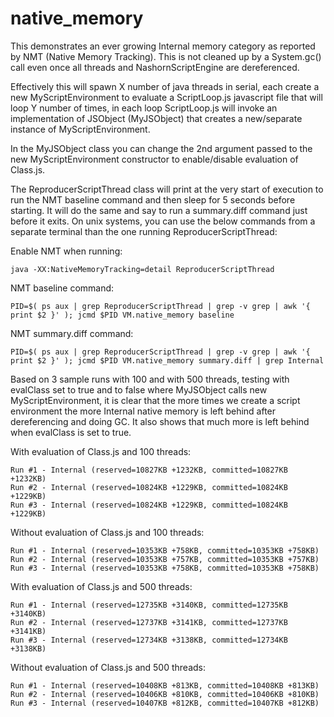 # native_memory

This demonstrates an ever growing Internal memory category as reported by NMT (Native Memory Tracking).  This is not cleaned up by a System.gc() call even once all threads and NashornScriptEngine are dereferenced.

Effectively this will spawn X number of java threads in serial, each create a new MyScriptEnvironment to evaluate a ScriptLoop.js javascript file that will loop Y number of times, in each loop ScriptLoop.js will invoke an implementation of JSObject (MyJSObject) that creates a new/separate instance of MyScriptEnvironment.

In the MyJSObject class you can change the 2nd argument passed to the new MyScriptEnvironment constructor to enable/disable evaluation of Class.js.

The ReproducerScriptThread class will print at the very start of execution to run the NMT baseline command and then sleep for 5 seconds before starting.  It will do the same and say to run a summary.diff command just before it exits.  On unix systems, you can use the below commands from a separate terminal than the one running ReproducerScriptThread:

Enable NMT when running:
```
java -XX:NativeMemoryTracking=detail ReproducerScriptThread
```

NMT baseline command:
```
PID=$( ps aux | grep ReproducerScriptThread | grep -v grep | awk '{ print $2 }' ); jcmd $PID VM.native_memory baseline
```
NMT summary.diff command:
```
PID=$( ps aux | grep ReproducerScriptThread | grep -v grep | awk '{ print $2 }' ); jcmd $PID VM.native_memory summary.diff | grep Internal
```
Based on 3 sample runs with 100 and with 500 threads, testing with evalClass set to true and to false where MyJSObject calls new MyScriptEnvironment, it is clear that the more times we create a script environment the more Internal native memory is left behind after dereferencing and doing GC.  It also shows that much more is left behind when evalClass is set to true. 

With evaluation of Class.js and 100 threads:
```
Run #1 - Internal (reserved=10827KB +1232KB, committed=10827KB +1232KB)
Run #2 - Internal (reserved=10824KB +1229KB, committed=10824KB +1229KB)
Run #3 - Internal (reserved=10824KB +1229KB, committed=10824KB +1229KB)
```

Without evaluation of Class.js and 100 threads:
```
Run #1 - Internal (reserved=10353KB +758KB, committed=10353KB +758KB)
Run #2 - Internal (reserved=10353KB +757KB, committed=10353KB +757KB)
Run #3 - Internal (reserved=10353KB +758KB, committed=10353KB +758KB)
```            

With evaluation of Class.js and 500 threads:

```
Run #1 - Internal (reserved=12735KB +3140KB, committed=12735KB +3140KB)
Run #2 - Internal (reserved=12737KB +3141KB, committed=12737KB +3141KB)
Run #3 - Internal (reserved=12734KB +3138KB, committed=12734KB +3138KB)
```

Without evaluation of Class.js and 500 threads:

```
Run #1 - Internal (reserved=10408KB +813KB, committed=10408KB +813KB)
Run #2 - Internal (reserved=10406KB +810KB, committed=10406KB +810KB)
Run #3 - Internal (reserved=10407KB +812KB, committed=10407KB +812KB)
```
